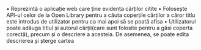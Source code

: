 •	Reprezintă o aplicație web care ține evidența cărților citite
•	Folosește API-ul celor de la Open Library pentru a căuta coperțile cărților a căror titlu este introdus de utilizator pentru ca mai apoi să se poată afisa
•	Utilizatorul poate adăuga titlul și autorul cărții(care sunt folosite pentru a găsi coperta corectă), precum și o descriere a acesteia. De asemenea, se poate edita descrierea și șterge cartea
